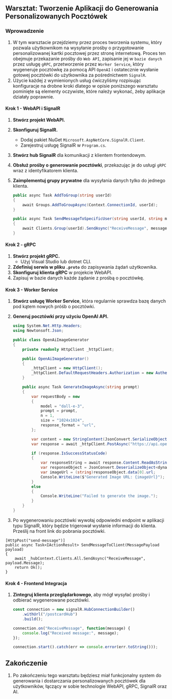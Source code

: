 ## Warsztat: Tworzenie Aplikacji do Generowania Personalizowanych Pocztówek

### Wprowadzenie
1. W tym warsztacie przejdziemy przez proces tworzenia systemu, który pozwala użytkownikom 
na wysyłanie prośby o przygotowanie personalizowanej kartki pocztowej przez stronę internetową.
Proces ten obejmuje przekazanie prośby do `Web API`, zapisanie jej w 
`bazie danych` przez usługę `gRPC`, przetworzenie przez `Worker Service`, 
który wygeneruje pocztówkę za pomocą API `OpenAI` 
i ostatecznie wysłanie gotowej pocztówki do użytkownika za pośrednictwem `SignalR`.
1. Użycie każdej z wymienionych usług ćwiczyliśmy rozpisując konfiguracje na drobne kroki dlatego w opisie poniższego warsztatu pominięte są elementy oczywiste, które należy wykonać, żeby aplikacje działały poprawnie.
#### Krok 1 - WebAPI i SignalR

1. **Stwórz projekt WebAPI.**
2. **Skonfiguruj SignalR.**
    - Dodaj pakiet NuGet `Microsoft.AspNetCore.SignalR.Client`.
    - Zarejestruj usługę SignalR w `Program.cs`.
3. **Stwórz hub SignalR** dla komunikacji z klientem frontendowym.
4. **Obsłuż prośby o generowanie pocztówki**, przekazując je do usługi `gRPC` wraz z identyfikatorem klienta.
5. **Zaimplementuj grupy prywatne** dla wysyłania danych tylko do jednego klienta.

    ```csharp
    public async Task AddToGroup(string userId)
    {
        await Groups.AddToGroupAsync(Context.ConnectionId, userId);
    }
    
    public async Task SendMessageToSpecificUser(string userId, string message)
    {
        await Clients.Group(userId).SendAsync("ReceiveMessage", message);
    }
    ```

#### Krok 2 - gRPC

1. **Stwórz projekt gRPC.**
    - Użyj Visual Studio lub dotnet CLI.
2. **Zdefiniuj serwis w pliku `.proto`** do zapisywania żądań użytkownika.
3. **Skonfiguruj klienta gRPC** w projekcie WebAPI.
4. Zapisuj w bazie danych każde żądanie z prośbą o pocztówkę.

#### Krok 3 - Worker Service

1. **Stwórz usługę Worker Service**, która regularnie sprawdza bazę danych pod kątem nowych próśb o pocztówki.
2. **Generuj pocztówki przy użyciu OpenAI API.**

    ```csharp
    using System.Net.Http.Headers;
    using Newtonsoft.Json;

    public class OpenAiImageGenerator
    {
        private readonly HttpClient _httpClient;

        public OpenAiImageGenerator()
        {
            _httpClient = new HttpClient();
            _httpClient.DefaultRequestHeaders.Authorization = new AuthenticationHeaderValue("Bearer", "YOUR_API_KEY");
        }

        public async Task GenerateImageAsync(string prompt)
        {
            var requestBody = new
            {
                model = "dall-e-3",
                prompt = prompt,
                n = 1,
                size = "1024x1024",
                response_format = "url",
            };

            var content = new StringContent(JsonConvert.SerializeObject(requestBody), Encoding.UTF8, "application/json");
            var response = await _httpClient.PostAsync("https://api.openai.com/v1/images/generations", content);

            if (response.IsSuccessStatusCode)
            {
                var responseString = await response.Content.ReadAsStringAsync();
                var responseObject = JsonConvert.DeserializeObject<dynamic>(responseString);
                var imageUrl = (string)responseObject.data[0].url;
                Console.WriteLine($"Generated Image URL: {imageUrl}");
            }
            else
            {
                Console.WriteLine("Failed to generate the image.");
            }
        }
    }
    ```
3. Po wygenerowaniu pocztówki wywołaj odpowiedni endpoint w aplikacji typu SignalR, który będzie trigerował wysłanie informacji do klienta.
Prześlij na front link do pobrania pocztówki. 
```
[HttpPost("send-message")]
public async Task<IActionResult> SendMessageToClient(MessagePayload payload)
{
    await _hubContext.Clients.All.SendAsync("ReceiveMessage", payload.Message);
    return Ok();
}
```

#### Krok 4 - Frontend Integracja

1. **Zintegruj klienta przeglądarkowego**, aby mógł wysyłać prośby i odbierać wygenerowane pocztówki.

    ```javascript
    const connection = new signalR.HubConnectionBuilder()
        .withUrl("/postcardHub")
        .build();

    connection.on("ReceiveMessage", function(message) {
        console.log("Received message:", message);
    });

    connection.start().catch(err => console.error(err.toString()));
    ```

## Zakończenie
1. Po zakończeniu tego warsztatu będziesz miał funkcjonalny system do generowania i dostarczania personalizowanych pocztówek dla użytkowników, łączący w sobie technologie WebAPI, gRPC, SignalR oraz AI.
